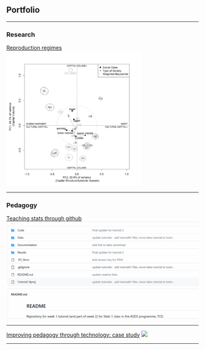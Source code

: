 ## Portfolio

---

### Research 

[Reproduction regimes](/repr_reg)  
<img src="images/rep_reg.png?raw=true" width = "70%" height = "70%" />

---

### Pedagogy

[Teaching stats through github](/stats.html)
<img src="images/Animation.gif?raw=true"/>

---

[Improving pedagogy through technology: case study](http://example.com/)
<img src="images/dummy_thumbnail.jpg?raw=true"/>

---
